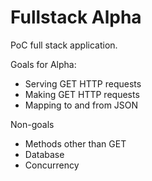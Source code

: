# Fullstack Alpha

PoC full stack application.

Goals for Alpha:

- Serving GET HTTP requests
- Making GET HTTP requests
- Mapping to and from JSON

Non-goals

- Methods other than GET
- Database
- Concurrency